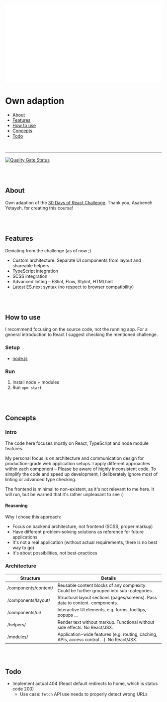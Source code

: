 ![30 Days of React Challenge](teaser.png)

# Own adaption

- [About](#about)
- [Features](#features)
- [How to use](#how-to-use)
- [Concepts](#concepts)
- [Todo](#todo)

<br>

---

[![Quality Gate Status](https://sonarcloud.io/api/project_badges/measure?project=ChristianOellers_30-Days-of-React-Challenge&metric=alert_status)](https://sonarcloud.io/dashboard?id=ChristianOellers_30-Days-of-React-Challenge)


<br><br>

## About

Own adaption of the [30 Days of React Challenge](https://github.com/Asabeneh/30-Days-Of-React).
Thank you, Asabeneh Yetayeh, for creating this course!


<br><br>

## Features

Deviating from the challenge (as of now ;)

- Custom architecture: Separate UI components from layout and shareable helpers
- TypeScript integration
- SCSS integration
- Advanced linting – ESlint, Flow, Stylint, HTMLhint
- Latest ES.next syntax (no respect to browser compatibility)


<br><br>

## How to use

I recommend focusing on the source code, not the running app.
For a general introduction to React I suggest checking the mentioned challenge.

### Setup

- [node.js](https://nodejs.org)

### Run

1. Install node + modules
2. Run `npm start`


<br><br>

## Concepts

### Intro

The code here focuses mostly on React, TypeScript and node module features.

My personal focus is on architecture and communication design for production-grade web application setups.
I apply different approaches within each component – Please be aware of highly inconsistent code.
To simplify the code and speed up development, I deliberately ignore most of linting or advanced type checking. 

The frontend is minimal to non-existent, as it's not relevant to me here.
It will run, but be warned that it's rather unpleasant to see :)

#### Reasoning

Why I chose this approach:

- Focus on backend architecture, not frontend (SCSS, proper markup)
- Have different problem-solving solutions as reference for future applications
- It's not a real application (without actual requirements, there is no best way to go)
- It's about possibilities, not best-practices

### Architecture

| Structure | Details |
|-----------|---------|
| /components/content/ | Reusable content blocks of any complexity. Could be further grouped into sub-categories. |
| /components/layout/ | Structural layout sections (pages/screens). Pass data to content-components. |
| /components/ui/ | Interactive UI elements, e.g. forms, tooltips, popups ... |
| /helpers/ | Render text without markup. Functional without side effects. No React/JSX. |
| /modules/ | Application-wide features (e.g. routing, caching, APIs, access control ...). No React/JSX. |


<br><br>

## Todo

- Implement actual 404 (React default redirects to home, which is status code 200)
  - Use case: `fetch` API use needs to properly detect wrong URLs

